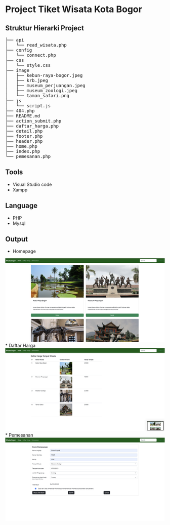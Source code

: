 # Project Tiket Wisata Kota Bogor

## Struktur Hierarki Project
<pre>
├── api
│   └── read_wisata.php
├── config
│   └── connect.php
├── css
│   └── style.css
├── image
│   ├── kebun-raya-bogor.jpeg
│   ├── krb.jpeg
│   ├── museum_perjuangan.jpeg
│   ├── museum_zoologi.jpeg
│   └── taman_safari.png
├── js
│   └── script.js
├── 404.php
├── README.md
├── action_submit.php
├── daftar_harga.php
├── detail.php
├── footer.php
├── header.php
├── home.php
├── index.php
└── pemesanan.php
</pre>

## Tools 
* Visual Studio code
* Xampp 

## Language
* PHP 
* Mysql

## Output
 * Homepage
  <img src="image/home.png"/>
* Daftar Harga
 <img src="image/daftar.png"/>
* Pemesanan
 <img src="image/pemesanan.png"/>